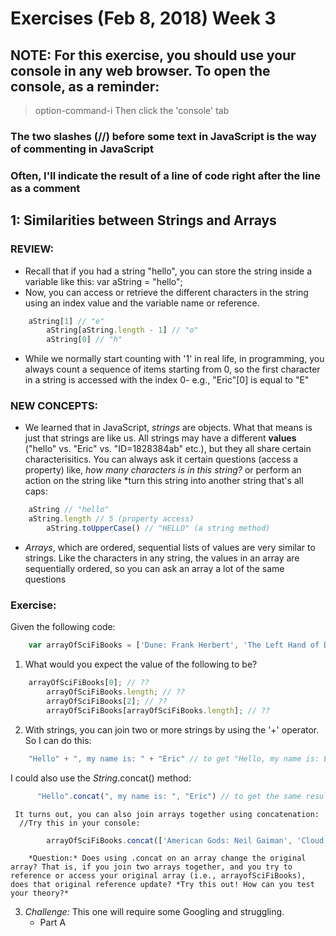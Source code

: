 # Exercises (Feb 8, 2018) Week 3 

## NOTE: For this exercise, you should use your console in any web browser. To open the console, as a reminder: 
> option-command-i
Then click the 'console' tab

### The two slashes (//) before some text in JavaScript is the way of commenting in JavaScript
### Often, I'll indicate the result of a line of code right after the line as a comment

## 1: Similarities between Strings and Arrays
### REVIEW: 
* Recall that if you had a string "hello", you can store the string inside a variable like this: 
    var aString = "hello"; 
* Now, you can access or retrieve the different characters in the string using an index value and the variable name or reference. 
```javascript
    aString[1] // "e"
		aString[aString.length - 1] // "o"
		aString[0] // "h"
```
* While we normally start counting with '1' in real life, in programming, you always count a sequence of items starting from 0, so the first character in a string is accessed with the index 0- e.g., "Eric"[0] is equal to "E"

### NEW CONCEPTS:
* We learned that in JavaScript, *strings* are objects. What that means is just that strings are like us. All strings may have a different **values** ("hello" vs. "Eric" vs. "ID=1828384ab" etc.), but they all share certain characterisitics. You can always ask it certain questions (access a property) like, *how many characters is in this string?* or perform an action on the string like *turn this string into another string that\'s all caps:
```javascript
    aString // "hello"
    aString.length // 5 (property access)
		aString.toUpperCase() // "HELLO" (a string method)
```		

* *Arrays*, which are ordered, sequential lists of values are very similar to strings. Like the characters in any string, the values in an array are sequentially ordered, so you can ask an array a lot of the same questions

### Exercise: 
Given the following code: 
```javascript
    var arrayOfSciFiBooks = ['Dune: Frank Herbert', 'The Left Hand of Darkness: Ursula K. LeGuin', 'Kindred: Octavia Butler', 'The Man in the High Castle: Philip K. Dick']; 
```
1. What would you expect the value of the following to be?
```javascript
    arrayOfSciFiBooks[0]; // ??
		arrayOfSciFiBooks.length; // ??
		arrayOfSciFiBooks[2]; // ??
		arrayOfSciFiBooks[arrayOfSciFiBooks.length]; // ??
```
2. With strings, you can join two or more strings by using the '+' operator. So I can do this:
```javascript
    "Hello" + ", my name is: " + "Eric" // to get "Hello, my name is: Eric" as a result
```
   I could also use the *String*.concat() method: 
```javascript
	  "Hello".concat(", my name is: ", "Eric") // to get the same result 
```
	 It turns out, you can also join arrays together using concatenation: 
	  //Try this in your console:
```javascript
		arrayOfSciFiBooks.concat(['American Gods: Neil Gaiman', 'Cloud Atlas: David Mitchell'])
```
		*Question:* Does using .concat on an array change the original array? That is, if you join two arrays together, and you try to reference or access your original array (i.e., arrayofSciFiBooks), does that original reference update? *Try this out! How can you test your theory?*

3. *Challenge:*
   This one will require some Googling and struggling. 
	 * Part A